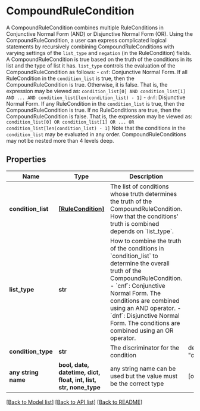 # CompoundRuleCondition

A CompoundRuleCondition combines multiple RuleConditions in Conjunctive Normal Form (AND) or Disjunctive Normal Form (OR). Using the CompoundRuleCondition, a user can express complicated logical statements by recursively combining CompoundRuleConditions with varying settings of the `list_type` and `negation` (in the RuleCondition) fields.  A CompoundRuleCondition is true based on the truth of the conditions in its list and the type of list it has. `list_type` controls the evaluation of the CompoundRuleCondition as follows:   - `cnf`: Conjunctive Normal Form. If all RuleCondition in the `condition_list` is true, then the     CompoundRuleCondition is true. Otherwise, it is false. That is, the expression may be viewed as:       `condition_list[0] AND condition_list[1] AND ... AND condition_list[len(condition_list) - 1]`   - `dnf`: Disjunctive Normal Form. If any RuleCondition in the `condition_list` is true, then the     CompoundRuleCondition is true. If no RuleConditions are true, then the CompoundRuleCondition is false.     That is, the expression may be viewed as:       `condition_list[0] OR condition_list[1] OR ... OR condition_list[len(condition_list) - 1]`  Note that the conditions in the `condition_list` may be evaluated in any order.  CompoundRuleConditions may not be nested more than 4 levels deep. 

## Properties
Name | Type | Description | Notes
------------ | ------------- | ------------- | -------------
**condition_list** | [**[RuleCondition]**](RuleCondition.md) | The list of conditions whose truth determines the truth of the CompoundRuleCondition. How that the conditions&#39; truth is combined depends on &#x60;list_type&#x60;.  | 
**list_type** | **str** | How to combine the truth of the conditions in &#x60;condition_list&#x60; to determine the overall truth of the CompoundRuleCondition. - &#x60;cnf&#x60;: Conjunctive Normal Form. The conditions are combined using an AND operator. - &#x60;dnf&#x60;: Disjunctive Normal Form. The conditions are combined using an OR operator.  | 
**condition_type** | **str** | The discriminator for the condition | defaults to "compound_rule_condition"
**any string name** | **bool, date, datetime, dict, float, int, list, str, none_type** | any string name can be used but the value must be the correct type | [optional]

[[Back to Model list]](../README.md#documentation-for-models) [[Back to API list]](../README.md#documentation-for-api-endpoints) [[Back to README]](../README.md)


